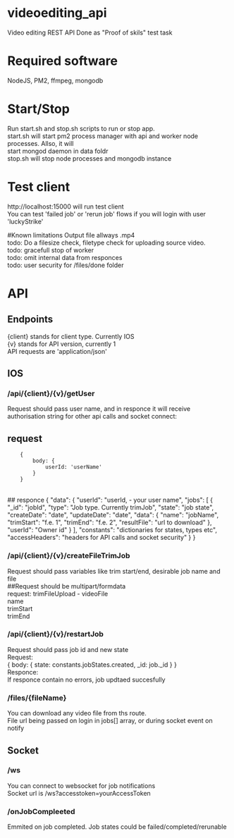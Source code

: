 # videoediting_api
Video editing REST API
Done as "Proof of skils" test task

# Required software
NodeJS, PM2, ffmpeg, mongodb

# Start/Stop
Run start.sh and stop.sh scripts to run or stop app.
<br/>
start.sh will start pm2 process manager with api and worker node processes. Allso, it will 
<br/>
start mongod daemon in data foldr
<br/>
stop.sh will stop node processes and mongodb instance


# Test client
http://localhost:15000 will run test client
<br/>
You can test 'failed job' or 'rerun job' flows if you will login with user 'luckyStrike'

#Known limitations
Output file allways .mp4
<br/>
todo: Do a filesize check, filetype check for uploading source video.
<br/>
todo: gracefull stop of worker
<br/>
todo: omit internal data from responces
<br/>
todo: user security for /files/done folder

# API
## Endpoints
{client} stands for client type. Currently IOS
<br/>
{v} stands for API version, currently 1
<br/>
API requests are 'application/json'

## IOS
### /api/{client}/{v}/getUser
Request should pass user name, and in responce it will receive authorisation string for other api calls and socket connect: 
<br/>
## request 
        {
            body: {
                userId: 'userName'
            }
        }
<br/>
## responce 
{
  "data": {
    "userId": "userId, - your user name",
    "jobs": [
      {
        "_id": "jobId",
        "type": "Job type. Currently trimJob",
        "state": "job state",
        "createDate": "date",
        "updateDate": "date",
        "data": {
          "name": "jobName",
          "trimStart": "f.e. 1",
          "trimEnd": "f.e. 2",
          "resultFile": "url to download"
        },
        "userId": "Owner id"
      }
    ],
    "constants": "dictionaries for states, types etc",
    "accessHeaders": "headers for API calls and socket security"
  }
} 

### /api/{client}/{v}/createFileTrimJob
Request should pass variables like trim start/end, desirable job name and file
<br/>
##Request should be multipart/formdata
<br/>
request: 
trimFileUpload - videoFile
<br/>
name
<br/>
trimStart
<br/>
trimEnd

### /api/{client}/{v}/restartJob
Request should pass job id and new state
<br/>
Request:
<br/>
{
    body: {
          state: constants.jobStates.created,
          _id: job._id
    }
}
<br/>
Responce:
<br/>
If responce contain no errors, job updtaed succesfully

### /files/{fileName}
You can download any video file from ths route.
<br/>
File url being passed on login in jobs[] array, or during socket event on notify

## Socket
### /ws
You can connect to websocket for job notifications
<br>
Socket url is /ws?accesstoken=yourAccessToken

### /onJobCompleeted
Emmited on job completed. Job states could be failed/completed/rerunable

